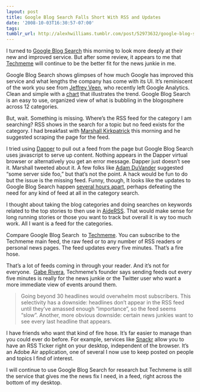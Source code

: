 ```yaml
---
layout: post
title: Google Blog Search Falls Short With RSS and Updates
date: '2008-10-03T16:30:57-07:00'
tags: 
tumblr_url: http://alexhwilliams.tumblr.com/post/52973632/google-blog-search-falls-short-with-rss-and-updates
---
```

<p>I turned to <a href="http://blogsearch.google.com/">Google Blog Search</a> this morning to look more deeply at their new and improved service. But after some review, it appears to me that <a href="http://www.techmeme.com">Techmeme</a> will continue to be the better fit for the news junkie in me.</p>
<p>Google Blog Search shows glimpses of how much Google has improved this service and what lengths the company has come with its UI. It&#8217;s reminiscent of the work you see from <a href="http://www.veen.com/jeff/index.html">Jeffrey Veen</a>, who recently left Google Analytics. Clean and simple with a <a href="http://blogsearch.google.com/blogsearch/story?hl=en&amp;bcid=1226032574&amp;bc_lang=en">chart</a> that illustrates the trend. Google Blog Search is an easy to use, organized view of what is bubbling in the blogosphere across 12 categories.</p>
<p>But, wait. Something is missing. Where&#8217;s the RSS feed for the category I am searching? RSS shows in the search for a topic but no feed exists for the category. I had breakfast with <a href="http://www.readwriteweb.com/archives/google_blogsearch_relaunches_a.php">Marshall Kirkpatrick</a> this morning and he suggested scraping the page for the feed.</p>
<p>I tried using <a href="http://www.dapper.net">Dapper</a> to pull out a feed from the page but Google Blog Search uses javascript to serve up content. Nothing appears in the Dapper virtual browser or alternatively you get an error message. Dapper just doesn&#8217;t see it. Marshall tweeted about it. A few folks like <a href="http://www.adamduvander.com/">Adam DuVander</a> suggested &#8220;some server side foo,&#8221; but that&#8217;s not the point. A hack would be fun to do but the issue is the missing feed. Funny, though, It looks like the updates to Google Blog Search happen <a href="http://sqrl.it/?to4m1">several hours apart</a>, perhaps defeating the need for any kind of feed at all in the category search.</p>
<p>I thought about taking the blog categories and doing searches on keywords related to the top stories to then use in <a href="http://www.aiderss.com">AideRSS</a>. That would make sense for long running stories or those you want to track but overall it is wy too much work. All I want is a feed for the categories.</p>
<p>Compare Google Blog Search  to <a href="http://techmeme.com">Techmeme</a>. You can subscribe to the Techmeme main feed, the raw feed or to any number of RSS readers or personal news pages. The feed updates every five minutes. That&#8217;s a fire hose.</p>
<p>That&#8217;s a lot of feeds coming in through your reader. And it&#8217;s not for everyone.  <a href="http://news.techmeme.com/080213/firehose">Gabe Rivera</a>, Techmeme&#8217;s founder says sending feeds out every five minutes is really for the news junkie or the Twitter user who want a more immediate view of events around them.</p>
<blockquote>
<p>Going beyond 30 headlines would overwhelm most subscribers. This selectivity has a downside: headlines don&#8217;t appear in the RSS feed until they&#8217;ve amassed enough &#8220;importance&#8221;, so the feed seems &#8220;slow&#8221;.  Another, more obvious downside: certain news junkies want to see every last headline that appears.</p>
</blockquote>
<p>I have friends who want that kind of fire hose. It&#8217;s far easier to manage than you could ever do before. For example, services like <a href="http://snackr.net/">Snackr</a> allow you to have an RSS Ticker right on your desktop, independent of the browser. It&#8217;s an Adobe Air application, one of several I now use to keep posted on people and topics I find of interest.</p>
<p>I will continue to use Google Blog Search for research but Techmeme is still the service that gives me the news fix I need, in a feed, right across the bottom of my desktop.</p>
